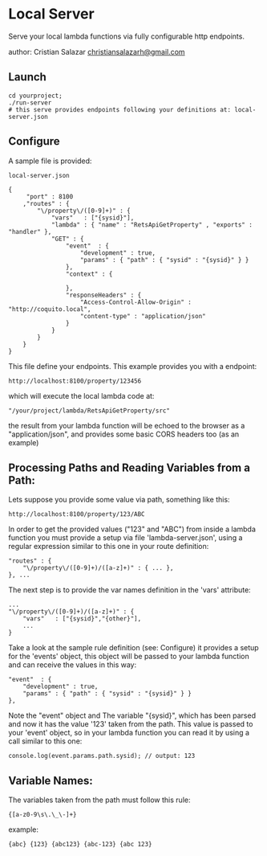 # Local Server

Serve your local lambda functions via fully configurable http endpoints.
	
author:  Cristian Salazar <christiansalazarh@gmail.com>

## Launch

	cd yourproject;
	./run-server
	# this serve provides endpoints following your definitions at: local-server.json

## Configure

A sample file is provided: 

	local-server.json 	

```
{
	 "port" : 8100
	,"routes" : {
		"\/property\/([0-9]+)" : {
			"vars"	 : ["{sysid}"],
			"lambda" : { "name" : "RetsApiGetProperty" , "exports" : "handler" },
			"GET" : {
				"event"  : { 
					"development" : true,
					"params" : { "path" : { "sysid" : "{sysid}" } }					
				},
				"context" : {
					
				},
				"responseHeaders" : {
					"Access-Control-Allow-Origin" : "http://coquito.local",
					"content-type" : "application/json"		
				}
			}
		}
	}
}
```

This file define your endpoints. This example provides you with a endpoint:

	http://localhost:8100/property/123456

which will execute the local lambda code at: 

	"/your/project/lambda/RetsApiGetProperty/src"

the result from your lambda function will be echoed to the browser as
a "application/json", and provides some basic CORS headers too (as an example)

## Processing Paths and Reading Variables from a Path:

Lets suppose you provide some value via path, something like this:

	http://localhost:8100/property/123/ABC

In order to get the provided values ("123" and "ABC") from inside a lambda
function you must provide a setup via file 'lambda-server.json',
using a regular expression similar to this one in your route definition:

```
"routes" : {
	"\/property\/([0-9]+)/([a-z]+)" : { ... },
}, ... 
```

The next step is to provide the var names definition in the 'vars' attribute:

```
...
"\/property\/([0-9]+)/([a-z]+)" : {
	"vars"	 : ["{sysid}","{other}"],
	...
}
```

Take a look at the sample rule definition (see: Configure) it provides
a setup for the 'events' object, this object will be passed to your lambda
function and can receive the values in this way:

```
"event"  : { 
	"development" : true,
	"params" : { "path" : { "sysid" : "{sysid}" } }					
},
```

Note the "event" object and The variable "{sysid}", which has been parsed
and now it has the value '123' taken from the path. This value is passed
to your 'event' object, so in your lambda function you can read it by using
a call similar to this one:

	console.log(event.params.path.sysid); // output: 123

## Variable Names:

The variables taken from the path must follow this rule:

	{[a-z0-9\s\.\_\-]+}

example:

	{abc} {123} {abc123} {abc-123} {abc 123}

